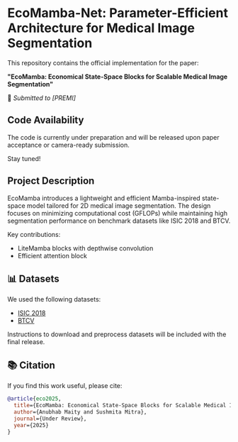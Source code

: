 # EcoMamba-Net: Parameter-Efficient Architecture for Medical Image Segmentation

This repository contains the official implementation for the paper:

**"EcoMamba: Economical State-Space Blocks for Scalable Medical Image Segmentation"**

📄 *Submitted to [PREMI]*

## Code Availability

The code is currently under preparation and will be released upon paper acceptance or camera-ready submission.

Stay tuned! 

## Project Description

EcoMamba introduces a lightweight and efficient Mamba-inspired state-space model tailored for 2D medical image segmentation. The design focuses on minimizing computational cost (GFLOPs) while maintaining high segmentation performance on benchmark datasets like ISIC 2018 and BTCV.

Key contributions:
- LiteMamba blocks with depthwise convolution
- Efficient attention block

## 📊 Datasets

We used the following datasets:
- [ISIC 2018](https://challenge2018.isic-archive.com/)
- [BTCV](https://www.synapse.org/#!Synapse:syn3193805/wiki/217789)

Instructions to download and preprocess datasets will be included with the final release.

## 📚 Citation

If you find this work useful, please cite:

```bibtex
@article{eco2025,
  title={EcoMamba: Economical State-Space Blocks for Scalable Medical Image Segmentation},
  author={Anubhab Maity and Sushmita Mitra},
  journal={Under Review},
  year={2025}
}
